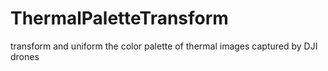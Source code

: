 # ThermalPaletteTransform
transform and uniform the color palette of thermal images captured by DJI drones
